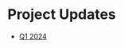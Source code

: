 # Project Updates

- [Q1 2024](https://github.com/cdfoundation/toc/issues/211#issuecomment-1977667539)